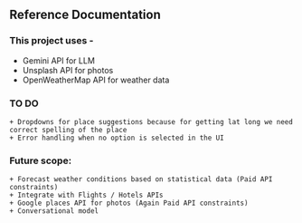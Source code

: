 
## Reference Documentation

### This project uses - 
* Gemini API for LLM
* Unsplash API for photos
* OpenWeatherMap API for weather data

### TO DO
	+ Dropdowns for place suggestions because for getting lat long we need correct spelling of the place
	+ Error handling when no option is selected in the UI

### Future scope:
	+ Forecast weather conditions based on statistical data (Paid API constraints)
	+ Integrate with Flights / Hotels APIs
	+ Google places API for photos (Again Paid API constraints)
	+ Conversational model
